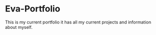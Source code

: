 # Eva-Portfolio
This is my current portfolio it has all my current projects and information about myself.
